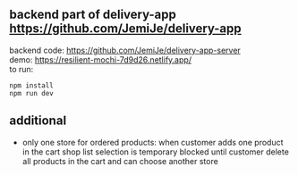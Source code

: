 ## backend part of delivery-app https://github.com/JemiJe/delivery-app

backend code: https://github.com/JemiJe/delivery-app-server <br>
demo: https://resilient-mochi-7d9d26.netlify.app/ <br>
to run: <br>

```
npm install
npm run dev
```

## additional

- only one store for ordered products: when customer adds one product in the cart shop list selection is temporary blocked until customer delete all products in the cart and can choose another store
